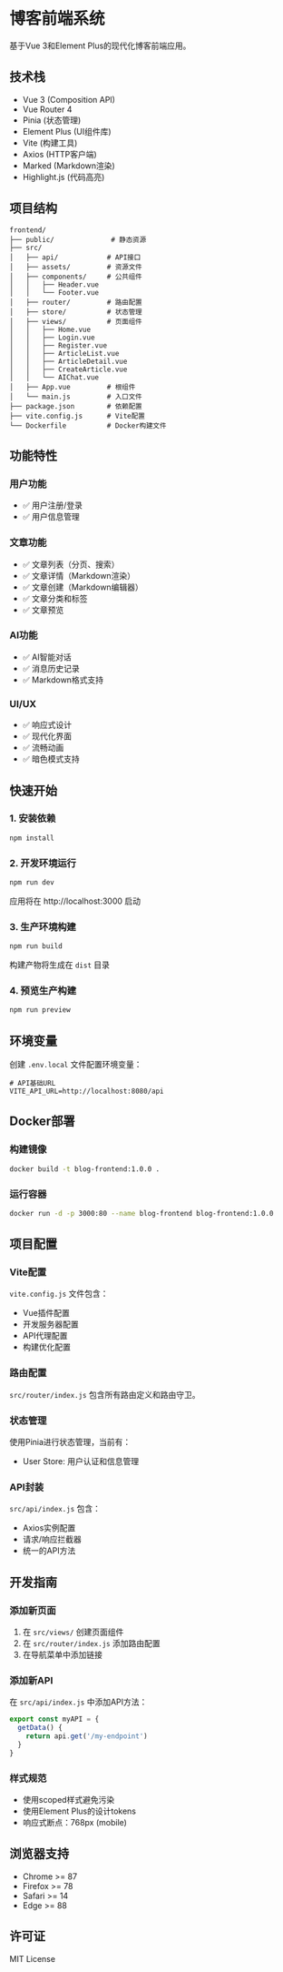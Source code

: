 # 博客前端系统

基于Vue 3和Element Plus的现代化博客前端应用。

## 技术栈

- Vue 3 (Composition API)
- Vue Router 4
- Pinia (状态管理)
- Element Plus (UI组件库)
- Vite (构建工具)
- Axios (HTTP客户端)
- Marked (Markdown渲染)
- Highlight.js (代码高亮)

## 项目结构

```
frontend/
├── public/              # 静态资源
├── src/
│   ├── api/            # API接口
│   ├── assets/         # 资源文件
│   ├── components/     # 公共组件
│   │   ├── Header.vue
│   │   └── Footer.vue
│   ├── router/         # 路由配置
│   ├── store/          # 状态管理
│   ├── views/          # 页面组件
│   │   ├── Home.vue
│   │   ├── Login.vue
│   │   ├── Register.vue
│   │   ├── ArticleList.vue
│   │   ├── ArticleDetail.vue
│   │   ├── CreateArticle.vue
│   │   └── AIChat.vue
│   ├── App.vue         # 根组件
│   └── main.js         # 入口文件
├── package.json        # 依赖配置
├── vite.config.js      # Vite配置
└── Dockerfile          # Docker构建文件
```

## 功能特性

### 用户功能
- ✅ 用户注册/登录
- ✅ 用户信息管理

### 文章功能
- ✅ 文章列表（分页、搜索）
- ✅ 文章详情（Markdown渲染）
- ✅ 文章创建（Markdown编辑器）
- ✅ 文章分类和标签
- ✅ 文章预览

### AI功能
- ✅ AI智能对话
- ✅ 消息历史记录
- ✅ Markdown格式支持

### UI/UX
- ✅ 响应式设计
- ✅ 现代化界面
- ✅ 流畅动画
- ✅ 暗色模式支持

## 快速开始

### 1. 安装依赖

```bash
npm install
```

### 2. 开发环境运行

```bash
npm run dev
```

应用将在 http://localhost:3000 启动

### 3. 生产环境构建

```bash
npm run build
```

构建产物将生成在 `dist` 目录

### 4. 预览生产构建

```bash
npm run preview
```

## 环境变量

创建 `.env.local` 文件配置环境变量：

```env
# API基础URL
VITE_API_URL=http://localhost:8080/api
```

## Docker部署

### 构建镜像

```bash
docker build -t blog-frontend:1.0.0 .
```

### 运行容器

```bash
docker run -d -p 3000:80 --name blog-frontend blog-frontend:1.0.0
```

## 项目配置

### Vite配置

`vite.config.js` 文件包含：
- Vue插件配置
- 开发服务器配置
- API代理配置
- 构建优化配置

### 路由配置

`src/router/index.js` 包含所有路由定义和路由守卫。

### 状态管理

使用Pinia进行状态管理，当前有：
- User Store: 用户认证和信息管理

### API封装

`src/api/index.js` 包含：
- Axios实例配置
- 请求/响应拦截器
- 统一的API方法

## 开发指南

### 添加新页面

1. 在 `src/views/` 创建页面组件
2. 在 `src/router/index.js` 添加路由配置
3. 在导航菜单中添加链接

### 添加新API

在 `src/api/index.js` 中添加API方法：

```javascript
export const myAPI = {
  getData() {
    return api.get('/my-endpoint')
  }
}
```

### 样式规范

- 使用scoped样式避免污染
- 使用Element Plus的设计tokens
- 响应式断点：768px (mobile)

## 浏览器支持

- Chrome >= 87
- Firefox >= 78
- Safari >= 14
- Edge >= 88

## 许可证

MIT License

